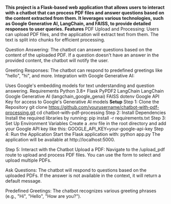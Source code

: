 **This project is a Flask-based web application that allows users to interact with a chatbot that can process PDF files and answer questions based on the content extracted from them. It leverages various technologies, such as Google Generative AI, LangChain, and FAISS, to provide detailed responses to user queries.**
**Features**
PDF Upload and Processing:
Users can upload PDF files, and the application will extract text from them.
The text is split into chunks for efficient processing.

Question Answering:
The chatbot can answer questions based on the content of the uploaded PDF.
If a question doesn't have an answer in the provided content, the chatbot will notify the user.

Greeting Responses:
The chatbot can respond to predefined greetings like "hello", "hi", and more.
Integration with Google Generative AI:

Uses Google's embedding models for text understanding and question answering.
Requirements
Python 3.8+
Flask
PyPDF2
LangChain
LangChain Google Generative AI (langchain_google_genai)
FAISS
dotenv
Google API Key for access to Google's Generative AI models
**Setup**
Step 1: Clone the Repository
git clone https://github.com/yourusername/chatbot-with-pdf-processing.git
cd chatbot-with-pdf-processing
Step 2: Install Dependencies
Install the required libraries by running:
pip install -r requirements.txt
Step 3: Set Up Environment Variables
Create a .env file in the root directory and add your Google API key like this:
GOOGLE_API_KEY=your-google-api-key
Step 4: Run the Application
Start the Flask application with:
python app.py
The application will be available at http://localhost:5000.

Step 5: Interact with the Chatbot
Upload a PDF:
Navigate to the /upload_pdf route to upload and process PDF files. You can use the form to select and upload multiple PDFs.

Ask Questions:
The chatbot will respond to questions based on the uploaded PDFs. If the answer is not available in the context, it will return a default message.

Predefined Greetings:
The chatbot recognizes various greeting phrases (e.g., "Hi", "Hello", "How are you?").
